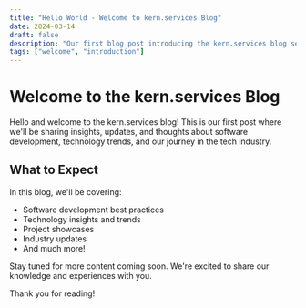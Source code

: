 ```yaml
---
title: "Hello World - Welcome to kern.services Blog"
date: 2024-03-14
draft: false
description: "Our first blog post introducing the kern.services blog section"
tags: ["welcome", "introduction"]
---
```


# Welcome to the kern.services Blog

Hello and welcome to the kern.services blog! This is our first post where we'll be sharing insights, updates, and thoughts about software development, technology trends, and our journey in the tech industry.

## What to Expect

In this blog, we'll be covering:

- Software development best practices
- Technology insights and trends
- Project showcases
- Industry updates
- And much more!

Stay tuned for more content coming soon. We're excited to share our knowledge and experiences with you.

Thank you for reading!